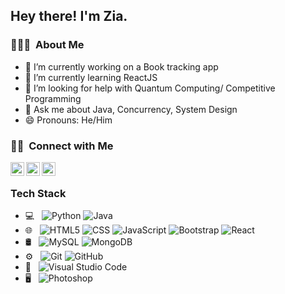 <h2> Hey there! I'm Zia.</h2>

<h3> 👨🏻‍💻 &nbsp;About Me </h3>

- 🔭 I’m currently working on a Book tracking app
- 🌱 I’m currently learning ReactJS
- 🤔 I’m looking for help with Quantum Computing/ Competitive Programming
- 💬 Ask me about Java, Concurrency, System Design
- 😄 Pronouns: He/Him

<h3> 🤝🏻 &nbsp;Connect with Me </h3>

  [<img align="left" alt="twitter | Twitter" width="22px" src="https://cdn.jsdelivr.net/npm/simple-icons@v3/icons/twitter.svg" />][twitter]
  [<img align="left" alt="linkedin | LinkedIn" width="22px" src="https://cdn.jsdelivr.net/npm/simple-icons@v3/icons/linkedin.svg" />][linkedin]
  [<img align="left" alt="gmail | LinkedIn" width="22px" src="https://cdn.jsdelivr.net/npm/simple-icons@3.12.4/icons/gmail.svg" />][gmail]

<br />

[twitter]: https://twitter.com/ZiaulSiddiqui3
[linkedin]: https://www.linkedin.com/in/siddiquiziaulhaq
[gmail]: mailto:ziauls42@gmail.com

<h3>Tech Stack</h3>

- 💻 &nbsp;
  ![Python](https://img.shields.io/badge/-Python-333333?style=flat&logo=python)
  ![Java](https://img.shields.io/badge/-Java-333333?style=flat&logo=Java&logoColor=007396)
- 🌐 &nbsp;
  ![HTML5](https://img.shields.io/badge/-HTML5-333333?style=flat&logo=HTML5)
  ![CSS](https://img.shields.io/badge/-CSS-333333?style=flat&logo=CSS3&logoColor=1572B6)
  ![JavaScript](https://img.shields.io/badge/-JavaScript-333333?style=flat&logo=javascript)
  ![Bootstrap](https://img.shields.io/badge/-Bootstrap-333333?style=flat&logo=bootstrap&logoColor=563D7C)
  ![React](https://img.shields.io/badge/-React-333333?style=flat&logo=react)
- 🛢 &nbsp;
  ![MySQL](https://img.shields.io/badge/-MySQL-333333?style=flat&logo=mysql)
  ![MongoDB](https://img.shields.io/badge/-MongoDB-333333?style=flat&logo=mongodb)
- ⚙️ &nbsp;
  ![Git](https://img.shields.io/badge/-Git-333333?style=flat&logo=git)
  ![GitHub](https://img.shields.io/badge/-GitHub-333333?style=flat&logo=github)
- 🔧 &nbsp;
  ![Visual Studio Code](https://img.shields.io/badge/-Visual%20Studio%20Code-333333?style=flat&logo=visual-studio-code&logoColor=007ACC)
- 🖥 &nbsp;
  ![Photoshop](https://img.shields.io/badge/-Photoshop-333333?style=flat&logo=adobe-photoshop)

